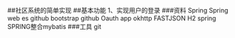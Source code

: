 ##社区系统的简单实现
##基本功能
1、实现用户的登录
###资料
Spring
Spring web
es
github
bootstrap
github Oauth app
okhttp
FASTJSON
H2
spring
SPRING整合mybatis
###工具
git